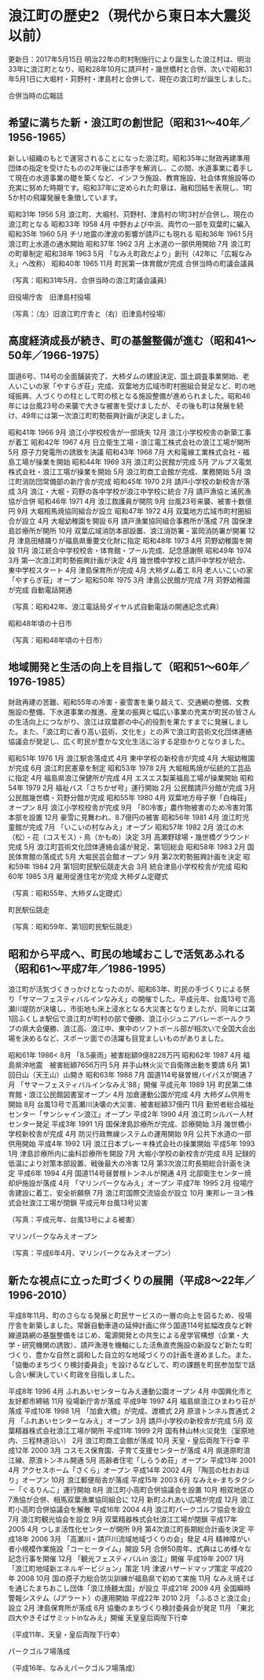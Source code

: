 # 浪江町の歴史2（現代から東日本大震災以前）

更新日：2017年5月15日
明治22年の町村制施行により誕生した浪江村は、明治33年に浪江町となり、昭和28年10月に請戸村・幾世橋村と合併、次いで昭和31年5月1日に大堀村・苅野村・津島村と合併して、現在の浪江町が誕生しました。

合併当時の広報誌

## 希望に満ちた新・浪江町の創世記（昭和31～40年／1956-1965）

新しい組織のもとで運営されることになった浪江町。昭和35年に財政再建準用団体の指定を受けたものの2年後には赤字を解消し、この間、水道事業に着手して現在の水道事業の礎を築くなど、インフラ施設、教育施設、社会体育施設等の充実に努めた時期です。昭和37年に定められた町章は、融和団結を表現し、1町5か村の飛躍発展を象徴しています。

昭和31年 1956 5月 浪江町、大堀村、苅野村、津島村の1町3村が合併し、現在の浪江町となる
昭和33年 1958 4月 中野および中浜、両竹の一部を双葉町に編入
昭和35年 1960 5月 チリ地震の津波の影響が請戸にも現れる
昭和36年 1961 5月 浪江町上水道の通水開始
昭和37年 1962 3月 上水道の一部供用開始
    7月 浪江町の町章制定
昭和38年 1963 5月 「なみえ町政だより」創刊（42年に「広報なみえ」へ改称）
昭和40年 1965 11月 町民第一体育館が完成
 合併当時の町議会議員

（写真：昭和31年5月、合併当時の浪江町議会議員）

旧役場庁舎　旧津島村役場

（写真：（左）旧浪江町庁舎と（右）旧津島村役場）

## 高度経済成長が続き、町の基盤整備が進む（昭和41～50年／1966-1975）

国道6号、114号の全面舗装完了、大柿ダムの建設決定、国土調査事業開始、老人いこいの家「やすらぎ荘」完成、双葉地方広域市町村圏組合発足など、町の地域振興、人づくりの柱として町の核となる施設整備が進められました。昭和46年には台風23号の来襲で大きな被害を受けましたが、その後も町は発展を続け、49年には第一次浪江町町勢振興計画が決定しました。

昭和41年 1966 9月 浪江小学校校舎が一部焼失
    12月 浪江小学校校舎の新築工事が着工
昭和42年 1967 4月 日立衛生工場・浪江電工株式会社の浪江工場が開所
    5月 原子力発電所の誘致を決議
昭和43年 1968 7月 大和電線工業株式会社・福島工場が操業を開始
昭和44年 1969 3月 浪江町公民館が完成
    5月 アルプス電気株式会社・浪江工場が操業を開始
    5月 浪江町商工会館が完成、業務開始
    5月 浪江町消防団常備部の新庁舎が完成
昭和45年 1970 2月 請戸小学校の新校舎が落成
    3月 浪江・大堀・苅野の各中学校が浪江中学校に統合
    7月 請戸漁協と浦尻漁協が合併
昭和46年 1971 4月 浪江救護員が開院
    9月 台風23号来襲、被害十数億円
    9月 大堀相馬焼協同組合が設立
昭和47年 1972 4月 双葉地方広域市町村圏組合が設立
    4月 大堀幼稚園を開設
    6月 請戸漁業協同組合事務所が落成
    7月 国保津島診療所が開所
    10月 双葉広域消防本部設置、浪江消防署・富岡消防署が開署
    12月 津島田植踊りが福島県重要文化財に指定
昭和48年 1973 4月 苅野幼稚園を開設
    11月 浪江統合中学校校舎・体育館・プール完成、記念感謝祭
昭和49年 1974 3月 第一次浪江町町勢振興計画が決定
    4月 幾世橋中学校と請戸中学校が統合、東中学校スタート
    4月 津島保育所が完成
    4月 大柿ダム着工
    8月 老人いこいの家「やすらぎ荘」オープン
昭和50年 1975 3月 津島公民館が完成
    7月 苅野幼稚園が完成
 自動電話開通

（写真：昭和42年、浪江電話局ダイヤル式自動電話の開通記念式典）

昭和48年頃の十日市

（写真：昭和48年頃の十日市）

## 地域開発と生活の向上を目指して（昭和51～60年／1976-1985）

財政再建の苦難、昭和55年の冷害・豪雪害を乗り越えて、交通網の整備、文教施設の整備、下水道事業の推進、産業の振興と幅広い事業の充実が町民の皆さんの生活向上につながり、浪江は双葉郡の中心的役割を果たすまでに発展しました。また、「浪江町に香り高い芸術、文化を」との声で浪江町芸術文化団体連絡協議会が発足し、広く町民が豊かな文化生活に浴する足掛かりとなりました。

昭和51年 1976 1月 浪江駅舎落成式
    4月 東中学校の新校舎が完成
    4月 大堀幼稚園が完成
    6月 浪江町民憲章を制定
昭和53年 1978 2月 大堀相馬焼が伝統的工芸品に指定
    4月 福島県浪江保健所が完成
    4月 エスエス製薬福島工場が操業開始
昭和54年 1979 2月 福祉バス「さちかぜ号」運行開始
    2月 公民館請戸分館が完成
    3月 公民館幾世橋・苅野分館が完成
昭和55年 1980 4月 双葉地方母子寮「白梅荘」オープン
    8月 浪江小学校校舎が完成
    9月 「80冷害」農作物被害のため冷害対策本部を設置
    12月 豪雪に見舞われ、8.7億円の被害
昭和56年 1981 4月 浪江町児童館が完成
    7月 「いこいの村なみえ」オープン
昭和57年 1982 2月 浪江の木（松）・花（コスモス）・鳥（かもめ）決定
    3月 高瀬野球場・幾世橋グラウンド完成
    5月 浪江町芸術文化団体連絡会議が発足、第1回総会
昭和58年 1983 2月 国民体育館の落成式
    5月 大堀民芸会館オープン
    9月 第2次町勢振興計画を決定
昭和59年 1984 2月 第1回町民駅伝競走大会
    3月 統合津島小学校校舎が完成
昭和60年 1985 3月 雇用促進住宅が完成
大柿ダム定礎式

（写真：昭和55年、大柿ダム定礎式）

町民駅伝競走

（写真：昭和59年、第1回町民駅伝競走）

## 昭和から平成へ、町民の地域おこしで活気あふれる（昭和61～平成7年／1986-1995）

浪江町が活気づくきっかけとなったのが、昭和63年、町民の手づくりによる祭り「サマーフェスティバルインなみえ」の開催でした。平成元年、台風13号で高瀬川堤防が決壊し、市街地も床上浸水となる大災害となりましたが、同年には第1回ふくしま駅伝で浪江町が町村の部で優勝、浪江小ジュニアバレーボールクラブの県大会優勝、浪江高、浪江中、東中のソフトボール部が相次いで全国大会出場を決めるなど、スポーツ面での活躍も目覚ましいものがありました。

昭和61年 1986< 8月 「8.5豪雨」被害総額9億8228万円
昭和62年 1987 4月 福島県沖地震　被害総額7656万円
    5月 井手山林火災で自衛隊出動を要請
    6月 第1回日山（天王山）山開き
昭和63年 1988 7月 国道114号昼曽根バイパスが開通
    7月 「サマーフェスティバルインなみえ'88」開催
平成元年 1989 1月 町民第二体育館・浪江公民館図書室オープン
    4月 加倉運動公園が完成
    4月 大柿ダム供用を開始
    8月 台風13号で高瀬川決壊の大災害、被害総額37億円
    11月 勤労者総合福祉センター「サンシャイン浪江」オープン
平成2年 1990 4月 浪江町シルバー人材センター発足
平成3年 1991 1月 国保津島診療所が完成、診療開始
    3月 幾世橋小学校新校舎が完成
    4月 防災行政無線システムの運用開始
    9月 公共下水道の一部供用開始
平成4年 1992 1月 浪江日本ブレーキ株式会社の操業開始
平成5年 1993 1月 津島診療所内に歯科診療所を開設
    7月 大堀小学校の新校舎が完成
    8月 記録的低温により対策本部設置、戦後最大の冷害
    12月 第3次浪江町長期総合計画を決定
平成6年 1994 4月 国道114号昼曽根トンネルが開通
    4月 北部衛生センター焼却炉施設が落成
    4月 「マリンパークなみえ」オープン
平成7年 1995 2月 役場庁舎建設に着工、安全祈願祭
    7月 浪江町国際交流協会が設立
    10月 東邦レーヨン株式会社浪江工場が閉鎖
 平成元年台風13号災害

（写真：平成元年、台風13号による被害）

マリンパークなみえオープン

（写真：平成6年4月、マリンパークなみえオープン）

## 新たな視点に立った町づくりの展開（平成8～22年／1996-2010）

平成8年11月、町のさらなる発展と町民サービスの一層の向上を図るため、役場庁舎を新築しました。常磐自動車道の延伸計画に伴う国道114号拡幅改良など幹線道路網の基盤整備をはじめ、電源開発との共生による産学官構想（企業・大学・研究機関の誘致）、請戸漁港を機軸にした活魚直売施設の新設など新たな町づくり、豊かな自然と調和した自立的な地域づくりの計画を進めました。また、「協働のまちづくり検討委員会」を設けるなどして、町の課題を町民参加型で話し合い解決していく町政を目指しました。

平成8年 1996 4月 ふれあいセンターなみえ運動公園オープン
    4月 中国興化市と友好都市締結
    11月 役場新庁舎が落成
平成9年 1997 4月 福島県浪江ひまわり荘が落成
平成10年 1998 1月 「加倉大橋」が完成、渡橋式
    2月 原浪トンネル貫通式
    2月 「ふれあいセンターなみえ」オープン
    3月 請戸小学校の新校舎が完成
    5月 双葉精器株式会社浪江工場が開所
平成11年 1999 2月 国有林山林火災発生（室原地内、三程林道沿い）
    2月 浪江町商工会館が落成
    10月 天皇・皇后両陛下行幸
平成12年 2000 3月 コスモス保育園、子育て支援センターが落成
    4月 県道原町浪江線、原浪トンネル開通
    5月 高齢者住宅「しらうめ荘」オープン
平成13年 2001 4月 アクセスホーム「さくら」オープン
平成14年 2002 4月 「陶芸の杜おおほり」オープン
    10月 浪江郵便局舎が落成
平成15年 2003 6月 なみえe-まちタクシー「ぐるりんこ」運行開始
    8月 浪江町小高町合併協議会を設置
    10月 相双地区の7漁協が合併、相馬双葉漁業協同組合に
    12月 新町ふれあい広場が完成
    12月 浪江町小高町合併協議会を解散
平成16年 2004 4月 浪江町パークゴルフ協会を設立
    7月 浪江町観光協会を設立
    9月 双葉精器株式会社浪江工場が閉鎖
平成17年 2005 4月 つしま活性化センターが開所
    9月 第4次浪江町長期総合計画を決定
平成18年 2006 3月 「高瀬川・請戸川流域地域づくりの会」発足
    4月 精神障がい者小規模作業施設「コーヒータイム」開設
    5月 合併50周年、式典はじめ様々な記念行事を開催
    12月 「観光フェスティバルin 浪江」開催
平成19年 2007 1月 「浪江町地域新エネルギービジョン」策定
    1月 津波ハザードマップ策定
平成20年 2008 10月 国の原子力総合防災訓練が福島県で初めて実施
    11月 なみえ焼そばを通じたまちおこし団体「浪江焼麺太国」が設立
平成21年 2009 4月 全国瞬時警報システム（Jアラート）の運用開始
平成22年 2010 2月 「ふるさと浪江会」設立
    2月 津島保育所が落成
    6月 協働のまちづくり検討委員会が発足
    11月 「東北四大やきそばサミットinなみえ」開催
天皇皇后両陛下行幸

（平成11年、天皇・皇后両陛下行幸）

パークゴルフ場落成

（平成16年、なみえパークゴルフ場落成）
